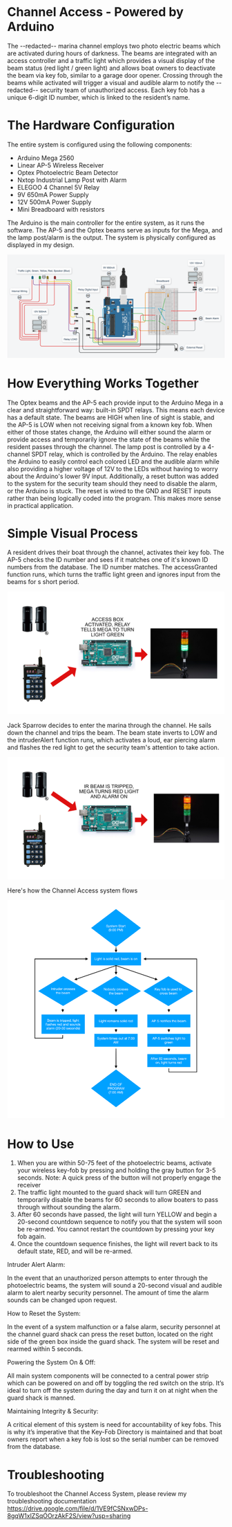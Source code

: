 # Channel Access - Powered by Arduino

The --redacted-- marina channel employs two photo electric beams which are activated during hours of darkness. The beams are integrated with an access controller and a traffic light which provides a visual display of the beam status (red light / green light) and allows boat owners to deactivate the beam via key fob, similar to a garage door opener. Crossing through the beams while activated will trigger a visual and audible alarm to notify the --redacted-- security team of unauthorized access. Each key fob has a unique 6-digit ID number, which is linked to the resident’s name.

# The Hardware Configuration

The entire system is configured using the following components:

- Arduino Mega 2560
- Linear AP-5 Wireless Receiver
- Optex Photoelectric Beam Detector
- Nxtop Industrial Lamp Post with Alarm
- ELEGOO 4 Channel 5V Relay
- 9V 650mA Power Supply
- 12V 500mA Power Supply
- Mini Breadboard with resistors

The Arduino is the main controller for the entire system, as it runs the software. The AP-5 and the Optex beams serve as inputs for the Mega, and the lamp post/alarm is the output. The system is physically configured as displayed in my design.

![Design](documentation/hardware-config.png)

# How Everything Works Together

The Optex beams and the AP-5 each provide input to the Arduino Mega in a clear and straightforward way: built-in SPDT relays. This means each device has a default state. The beams are HIGH when line of sight is stable, and the AP-5 is LOW when not receiving signal from a known key fob. When either of those states change, the Arduino will either sound the alarm or provide access and temporarily ignore the state of the beams while the resident passes through the channel. The lamp post is controlled by a 4-channel SPDT relay, which is controlled by the Arduino. The relay enables the Arduino to easily control each colored LED and the audible alarm while also providing a higher voltage of 12V to the LEDs without having to worry about the Arduino's lower 9V input. Additionally, a reset button was added to the system for the security team should they need to disable the alarm, or the Arduino is stuck. The reset is wired to the GND and RESET inputs rather than being logically coded into the program. This makes more sense in practical application. 

# Simple Visual Process

A resident drives their boat through the channel, activates their key fob. The AP-5 checks the ID number and sees if it matches one of it's known ID numbers from the database. The ID number matches. The accessGranted function runs, which turns the traffic light green and ignores input from the beams for s short period.

![Green](documentation/green-light.png)

Jack Sparrow decides to enter the marina through the channel. He sails down the channel and trips the beam. The beam state inverts to LOW and the intruderAlert function runs, which activates a loud, ear piercing alarm and flashes the red light to get the security team's attention to take action.

![Red](documentation/red-light.png)

Here's how the Channel Access system flows

![flow](documentation/program.png)

# How to Use

1.	When you are within 50-75 feet of the photoelectric beams, activate your wireless key-fob by pressing and holding the gray button for 3-5 seconds. Note: A quick press of the button will not properly engage the receiver
2.	The traffic light mounted to the guard shack will turn GREEN and temporarily disable the beams for 60 seconds to allow boaters to pass through without sounding the alarm. 
3.	After 60 seconds have passed, the light will turn YELLOW and begin a 20-second countdown sequence to notify you that the system will soon be re-armed. You cannot restart the countdown by pressing your key fob again.
4.	Once the countdown sequence finishes, the light will revert back to its default state, RED, and will be re-armed.

Intruder Alert Alarm:

In the event that an unauthorized person attempts to enter through the photoelectric beams, the system will sound a 20-second visual and audible alarm to alert nearby security personnel. The amount of time the alarm sounds can be changed upon request.

How to Reset the System:

In the event of a system malfunction or a false alarm, security personnel at the channel guard shack can press the reset button, located on the right side of the green box inside the guard shack. The system will be reset and rearmed within 5 seconds.

Powering the System On & Off:

All main system components will be connected to a central power strip which can be powered on and off by toggling the red switch on the strip. It’s ideal to turn off the system during the day and turn it on at night when the guard shack is manned. 

Maintaining Integrity & Security:

A critical element of this system is need for accountability of key fobs.  This is why it’s imperative that the Key-Fob Directory is maintained and that boat owners report when a key fob is lost so the serial number can be removed from the database.

# Troubleshooting

To troubleshoot the Channel Access System, please review my troubleshooting documentation https://drive.google.com/file/d/1VE9fCSNxwDPs-8gqW1xlZSqOOrzAkF2S/view?usp=sharing 